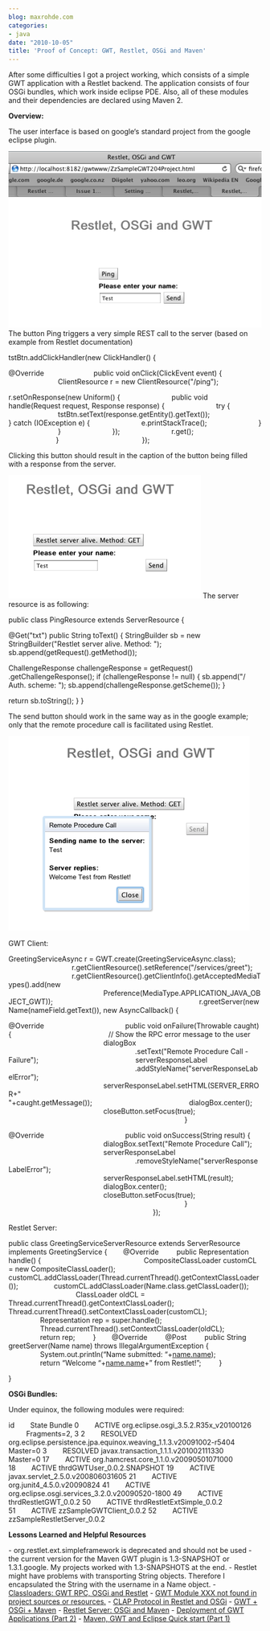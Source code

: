 ```yaml
---
blog: maxrohde.com
categories:
- java
date: "2010-10-05"
title: 'Proof of Concept: GWT, Restlet, OSGi and Maven'
---
```


After some difficulties I got a project working, which consists of a simple GWT application with a Restlet backend. The application consists of four OSGi bundles, which work inside eclipse PDE. Also, all of these modules and their dependencies are declared using Maven 2.

**Overview:**

The user interface is based on google‘s standard project from the google eclipse plugin.

![bildschirmfoto2010-10-06um12-52-25.png](images/bildschirmfoto2010-10-06um12-52-25.png) The button Ping triggers a very simple REST call to the server (based on example from Restlet documentation)

tstBtn.addClickHandler(new ClickHandler() {

@Override                         public void onClick(ClickEvent event) {                          ClientResource r = new ClientResource("/ping");

r.setOnResponse(new Uniform() {                          public void handle(Request request, Response response) {                          try {                          tstBtn.setText(response.getEntity().getText());                          } catch (IOException e) {                          e.printStackTrace();                          }                          }                          });                          r.get();                                                          }                                          });

Clicking this button should result in the caption of the button being filled with a response from the server.

![bildschirmfoto2010-10-06um12-55-30.png](images/bildschirmfoto2010-10-06um12-55-30.png) The server resource is as following:

public class PingResource extends ServerResource {

@Get("txt") public String toText() { StringBuilder sb = new StringBuilder("Restlet server alive. Method: "); sb.append(getRequest().getMethod());

ChallengeResponse challengeResponse = getRequest() .getChallengeResponse(); if (challengeResponse != null) { sb.append("/ Auth. scheme: "); sb.append(challengeResponse.getScheme()); }

return sb.toString(); } }

The send button should work in the same way as in the google example; only that the remote procedure call is facilitated using Restlet.

![bildschirmfoto2010-10-06um12-58-54.png](images/bildschirmfoto2010-10-06um12-58-54.png)

GWT Client:

GreetingServiceAsync r = GWT.create(GreetingServiceAsync.class);                                 r.getClientResource().setReference("/services/greet");                                 r.getClientResource().getClientInfo().getAcceptedMediaTypes().add(new                                                 Preference<MediaType>(MediaType.APPLICATION_JAVA_OBJECT_GWT));                                                                          r.greetServer(new Name(nameField.getText()), new AsyncCallback<String>() {

@Override                                         public void onFailure(Throwable caught) {                                                 // Show the RPC error message to the user                                                 dialogBox                                                                 .setText("Remote Procedure Call - Failure");                                                 serverResponseLabel                                                                 .addStyleName("serverResponseLabelError");                                                 serverResponseLabel.setHTML(SERVER_ERROR+"<br/>"+caught.getMessage());                                                 dialogBox.center();                                                 closeButton.setFocus(true);                                                                                          }

@Override                                         public void onSuccess(String result) {                                                 dialogBox.setText("Remote Procedure Call");                                                 serverResponseLabel                                                                 .removeStyleName("serverResponseLabelError");                                                 serverResponseLabel.setHTML(result);                                                 dialogBox.center();                                                 closeButton.setFocus(true);                                                                                          }                                                                          });

Restlet Server:

public class GreetingServiceServerResource extends ServerResource implements GreetingService {        @Override         public Representation handle() {                                                    CompositeClassLoader customCL = new CompositeClassLoader();                  customCL.addClassLoader(Thread.currentThread().getContextClassLoader());                  customCL.addClassLoader(Name.class.getClassLoader());                                   ClassLoader oldCL = Thread.currentThread().getContextClassLoader();                  Thread.currentThread().setContextClassLoader(customCL);                                  Representation rep = super.handle();                                  Thread.currentThread().setContextClassLoader(oldCL);                                  return rep;         }        @Override         @Post         public String greetServer(Name name) throws IllegalArgumentException {                 System.out.println(“Name submitted: “+[name.name](http://name.name));                 return “Welcome “+[name.name](http://name.name)+” from Restlet!”;         }

}

**OSGi Bundles:**

Under equinox, the following modules were required:

id        State Bundle 0        ACTIVE org.eclipse.osgi_3.5.2.R35x_v20100126          Fragments=2, 3 2        RESOLVED org.eclipse.persistence.jpa.equinox.weaving_1.1.3.v20091002-r5404          Master=0 3        RESOLVED javax.transaction_1.1.1.v201002111330          Master=0 17        ACTIVE org.hamcrest.core_1.1.0.v20090501071000 18        ACTIVE thrdGWTUser_0.0.2.SNAPSHOT 19        ACTIVE javax.servlet_2.5.0.v200806031605 21        ACTIVE org.junit4_4.5.0.v20090824 41        ACTIVE org.eclipse.osgi.services_3.2.0.v20090520-1800 49        ACTIVE thrdRestletGWT_0.0.2 50        ACTIVE thrdRestletExtSimple_0.0.2 51        ACTIVE zzSampleGWTClient_0.0.2 52        ACTIVE zzSampleRestletServer_0.0.2

**Lessons Learned and Helpful Resources**

\- org.restlet.ext.simpleframework is deprecated and should not be used - the current version for the Maven GWT plugin is 1.3-SNAPSHOT or 1.3.1.google. My projects worked with 1.3-SNAPSHOTS at the end. - Restlet might have problems with transporting String objects. Therefore I encapsulated the String with the username in a Name object. - [Classloaders: GWT RPC, OSGi and Restlet](http://maxrohde.com/2010/10/06/classloaders-gwt-rpc-osgi-and-restlet/) - [GWT Module XXX not found in project sources or resources.](http://maxrohde.com/2010/10/05/gwt-module-xxx-not-found-in-project-sources-or-resources/) - [CLAP Protocol in Restlet and OSGi](http://maxrohde.com/2010/09/29/clap-protocol-in-restlet-and-osgi/) - [GWT + OSGi + Maven](http://maxrohde.com/2010/09/25/gwt-osgi-maven/) - [Restlet Server: OSGi and Maven](http://maxrohde.com/2010/09/19/restlet-server-osgi-and-maven/) - [Deployment of GWT Applications (Part 2)](http://maxrohde.com/2010/09/19/deployment-of-gwt-applications-part-2/) - [Maven, GWT and Eclipse Quick start (Part 1)](http://maxrohde.com/2010/09/17/maven-gwt-and-eclipse-quick-start-part-1/)
